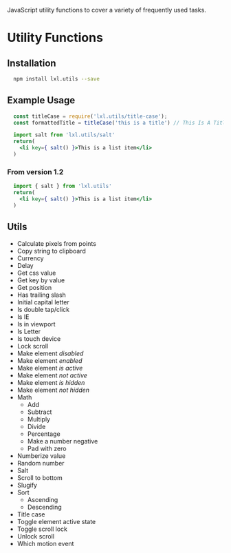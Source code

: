JavaScript utility functions to cover a variety of frequently used tasks.

# Utility Functions

## Installation
```bash
  npm install lxl.utils --save
```

## Example Usage

```js
  const titleCase = require('lxl.utils/title-case');
  const formattedTitle = titleCase('this is a title') // This Is A Title
```

```jsx
  import salt from 'lxl.utils/salt'
  return(
    <li key={ salt() }>This is a list item</li>
  )
```

### From version 1.2

```jsx
  import { salt } from 'lxl.utils'
  return(
    <li key={ salt() }>This is a list item</li>
  )
```


## Utils

- Calculate pixels from points
- Copy string to clipboard
- Currency
- Delay
- Get css value
- Get key by value
- Get position
- Has trailing slash
- Initial capital letter
- Is double tap/click
- Is IE
- Is in viewport
- Is Letter
- Is touch device
- Lock scroll
- Make element _disabled_
- Make element _enabled_
- Make element _is active_
- Make element _not active_
- Make element _is hidden_
- Make element _not hidden_
- Math
  - Add
  - Subtract
  - Multiply
  - Divide
  - Percentage
  - Make a number negative
  - Pad with zero
- Numberize value
- Random number
- Salt
- Scroll to bottom
- Slugify
- Sort
  - Ascending
  - Descending
- Title case
- Toggle element active state
- Toggle scroll lock
- Unlock scroll
- Which motion event